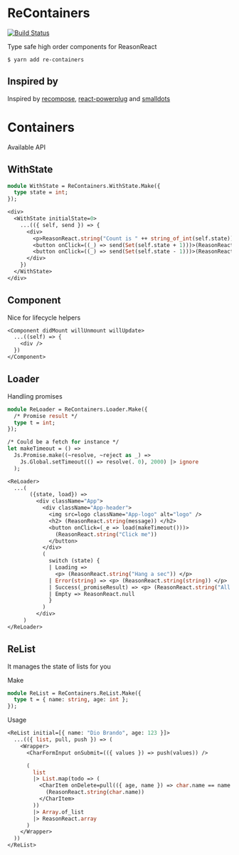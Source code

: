 # ReContainers
[![Build Status](https://travis-ci.org/Astrocoders/ReContainers.svg?branch=master)](https://travis-ci.org/Astrocoders/ReContainers)

Type safe high order components for ReasonReact

```
$ yarn add re-containers
```

## Inspired by 

Inspired by [recompose](https://github.com/acdlite/recompose/), [react-powerplug](https://github.com/renatorib/react-powerplug) and [smalldots](https://github.com/smalldots)

# Containers

Available API

## WithState

```ocaml
module WithState = ReContainers.WithState.Make({
  type state = int;
});

<div>
  <WithState initialState=0>
    ...(({ self, send }) => {
      <div>
        <p>ReasonReact.string("Count is " ++ string_of_int(self.state))</p>
        <button onClick=((_) => send(Set(self.state + 1)))>(ReasonReact.string("+"))</button>
        <button onClick=((_) => send(Set(self.state - 1)))>(ReasonReact.string("+"))</button>
      </div>
    })
  </WithState>
</div>
```

## Component
Nice for lifecycle helpers

```ocaml
<Component didMount willUnmount willUpdate>
  ...((self) => {
    <div />
  })
</Component>
```

## Loader

Handling promises

```ocaml
module ReLoader = ReContainers.Loader.Make({
  /* Promise result */
  type t = int;
});
```


```ocaml
/* Could be a fetch for instance */
let makeTimeout = () =>
  Js.Promise.make((~resolve, ~reject as _) =>
    Js.Global.setTimeout(() => resolve(. 0), 2000) |> ignore
  );

<ReLoader>
  ...(
       ({state, load}) =>
         <div className="App">
           <div className="App-header">
             <img src=logo className="App-logo" alt="logo" />
             <h2> (ReasonReact.string(message)) </h2>
             <button onClick=(_e => load(makeTimeout()))>
               (ReasonReact.string("Click me"))
             </button>
           </div>
           (
             switch (state) {
             | Loading =>
               <p> (ReasonReact.string("Hang a sec")) </p>
             | Error(string) => <p> (ReasonReact.string(string)) </p>
             | Success(_promiseResult) => <p> (ReasonReact.string("All good")) </p>
             | Empty => ReasonReact.null
             }
           )
         </div>
     )
</ReLoader>
```

## ReList
It manages the state of lists for you

Make
```ocaml
module ReList = ReContainers.ReList.Make({
  type t = { name: string, age: int };
});
```

Usage

```ocaml
<ReList initial=[{ name: "Dio Brando", age: 123 }]>
  ...(({ list, pull, push }) => (
    <Wrapper>
      <CharFormInput onSubmit=(({ values }) => push(values)) />

      (
        list
        |> List.map(todo => (
          <CharItem onDelete=pull(({ age, name }) => char.name == name && char.age == age)>
            (ReasonReact.string(char.name))
          </CharItem>
        ))
        |> Array.of_list
        |> ReasonReact.array
      )
    </Wrapper>
  ))
</ReList>
```
